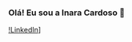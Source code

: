 ### Olá! Eu sou a Inara Cardoso 👋

[!LinkedIn](https://img.shields.io/badge/LinkedIn-0077B5?style=for-the-badge&logo=linkedin&logoColor=white)]

